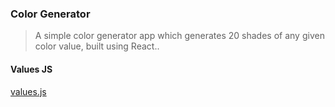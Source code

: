### Color Generator

> A simple color generator app which generates 20 shades of any given color value, built using React..

#### Values JS

[values.js](https://github.com/noeldelgado/values.js)
